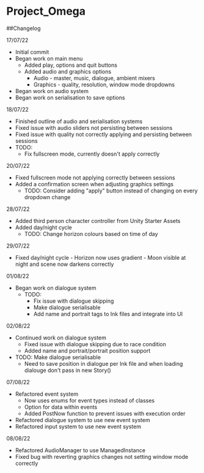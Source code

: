 # Project_Omega
 
##Changelog

17/07/22
- Initial commit
- Began work on main menu
	- Added play, options and quit buttons
	- Added audio and graphics options
		- Audio - master, music, dialogue, ambient mixers
		- Graphics - quality, resolution, window mode dropdowns
- Began work on audio system
- Began work on serialisation to save options

18/07/22
- Finished outline of audio and serialisation systems
- Fixed issue with audio sliders not persisting between sessions
- Fixed issue with quality not correctly applying and persisting between sessions
- TODO: 
	- Fix fullscreen mode, currently doesn't apply correctly
	
20/07/22
- Fixed fullscreen mode not applying correctly between sessions
- Added a confirmation screen when adjusting graphics settings
	- TODO: Consider adding "apply" button instead of changing on every dropdown change
	
28/07/22
- Added third person character controller from Unity Starter Assets
- Added day/night cycle
	- TODO: Change horizon colours based on time of day 
	
29/07/22
- Fixed day/night cycle
		- Horizon now uses gradient
		- Moon visible at night and scene now darkens correctly

01/08/22
- Began work on dialogue system
	- TODO: 
		- Fix issue with dialogue skipping
		- Make dialogue serialisable
		- Add name and portrait tags to Ink files and integrate into UI
		
02/08/22
- Continued work on dialogue system
	- Fixed issue with dialogue skipping due to race condition
	- Added name and portrait/portrait position support
- TODO: Make dialogue serialisable
	- Need to save position in dialogue per Ink file and when loading dialouge
	  don't pass in new Story() 
	 
07/08/22
- Refactored event system
	- Now uses enums for event types instead of classes
	- Option for data within events
	- Added PostNow function to prevent issues with execution order
- Refactored dialogue system to use new event system
- Refactored input system to use new event system

08/08/22
- Refactored AudioManager to use ManagedInstance
- Fixed bug with reverting graphics changes not setting window mode correctly
